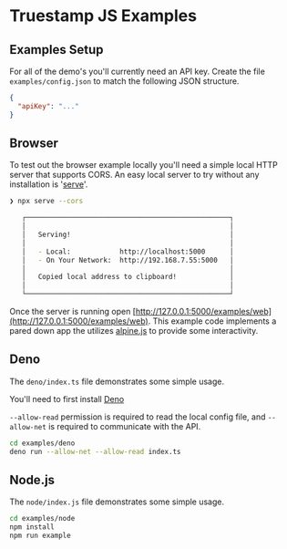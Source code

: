 # Truestamp JS Examples

## Examples Setup

For all of the demo's you'll currently need an API key. Create the file `examples/config.json` to match the following JSON structure.

```json
{
  "apiKey": "..."
}
```

## Browser

To test out the browser example locally you'll need a simple local HTTP server that supports CORS. An easy local server to try without any installation is '[serve](https://github.com/vercel/serve)'.

```sh
❯ npx serve --cors

   ┌──────────────────────────────────────────────────┐
   │                                                  │
   │   Serving!                                       │
   │                                                  │
   │   - Local:            http://localhost:5000      │
   │   - On Your Network:  http://192.168.7.55:5000   │
   │                                                  │
   │   Copied local address to clipboard!             │
   │                                                  │
   └──────────────────────────────────────────────────┘
```

Once the server is running open [http://127.0.0.1:5000/examples/web](http://127.0.0.1:5000/examples/web). This example code implements a pared down app the utilizes [alpine.js](https://github.com/alpinejs/alpine/) to provide some interactivity.

## Deno

The `deno/index.ts` file demonstrates some simple usage.

You'll need to first install [Deno](https://deno.land/)

`--allow-read` permission is required to read the local config file, and `--allow-net` is required to communicate with the API.

```sh
cd examples/deno
deno run --allow-net --allow-read index.ts
```

## Node.js

The `node/index.js` file demonstrates some simple usage.

```sh
cd examples/node
npm install
npm run example
```
